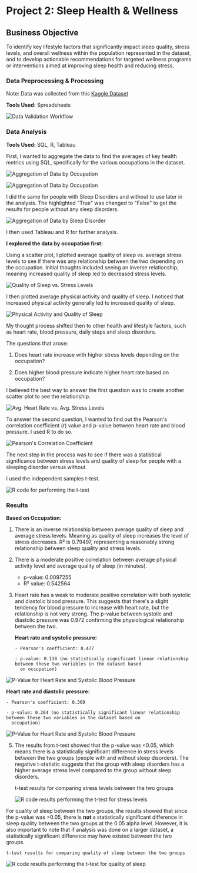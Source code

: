 # Project 2: Sleep Health & Wellness 

## Business Objective

To identify key lifestyle factors that significantly impact sleep quality, stress levels, and overall wellness within the population represented in the dataset, and to develop actionable recommendations for targeted wellness programs or interventions aimed at improving sleep health and reducing stress.

### Data Preprocessing & Processing

Note: Data was collected from this [Kaggle Dataset](https://www.kaggle.com/datasets/uom190346a/sleep-health-and-lifestyle-dataset)

**Tools Used:** Spreadsheets

![Data Validation Workflow](images/cleaning_data_workflow.png)


### Data Analysis 

**Tools Used:** SQL, R, Tableau

First, I wanted to aggregate the data to find the averages of key health metrics using SQL, specifically for the various occupations in the dataset.  



![Aggregation of Data by Occupation](images/SQL_code/physical_activity_trends_by_occupation.PNG)



![Aggregation of Data by Occupation](images/SQL_code/physical_activity_trends_by_occupation_results.PNG)



I did the same for people with Sleep Disorders and without to use later in the analysis. The highlighted "True" was changed to "False" to get the results for people without any sleep disorders.



![Aggregation of Data by Sleep Disorder](images/SQL_code/sleep_disorder_aggregation.PNG)



I then used Tableau and R for further analysis. 


**I explored the data by occupation first:**


Using a scatter plot, I plotted average quality of sleep vs. average stress levels to see if there was any relationship between the two depending on the occupation. Initial thoughts included seeing an inverse relationship, meaning increased quality of sleep led to decreased stress levels. 

![Quality of Sleep vs. Stress Levels](images/avg_quality_of_sleep_v_avg_stress_levels.PNG)

I then plotted average physical activity and quality of sleep. I noticed that increased physical activity generally led to increased quality of sleep.

![Physical Activity and Quality of Sleep](images/physical_activity_vs_quality_of_sleep.PNG)


My thought process shifted then to other health and lifestyle factors, such as heart rate, blood pressure, daily steps and sleep disorders. 

The questions that arose:

1. Does heart rate increase with higher stress levels depending on the occupation?

2. Does higher blood pressure indicate higher heart rate based on occupation?


I believed the best way to answer the first question was to create another scatter plot to see the relationship.

![Avg. Heart Rate vs. Avg. Stress Levels](images/heart_rate_v_stress_levels.PNG)


To answer the second question, I wanted to find out the Pearson's correlation coefficient (r) value and p-value between heart rate and blood pressure. I used R to do so.

![Pearson's Correlation Coefficient](images/Rcode/r_coefficient_heart_rate_and_blood_pressure.PNG)


The next step in the process was to see if there was a statistical significance between stress levels and quality of sleep for people with a sleeping disorder versus without. 

I used the independent samples t-test. 

![R code for performing the t-test](images/Rcode/r_code_for_t_test.png)



### Results

**Based on Occupation:**

1. There is an inverse relationship between average quality of sleep and average stress levels. Meaning as quality of sleep increases the level of stress decreases. R² is 0.79497, representing a reasonably strong relationship between sleep quality and stress levels.

2. There is a moderate positive correlation between average physical activity level and average quality of sleep (in minutes).

    - p-value: 0.0097255
    - R² value: 0.542564
    

4. Heart rate has a weak to moderate positive correlation with both systolic and diastolic blood pressure. This suggests that there's a slight tendency for blood pressure to increase with heart rate, but the relationship is not very strong. The p-value between systolic and diastolic pressure was 0.972 confirming the physiological relationship between the two.

    **Heart rate and systolic pressure:**
   
       - Pearson's coefficient: 0.477
  
       - p-value: 0.138 (no statistically significant linear relationship between these two variables in the dataset based 
         on occupation)

![P-Value for Heart Rate and Systolic Blood Pressure](images/Rcode/pvalue_systolic.PNG)


   **Heart rate and diastolic pressure:**

    - Pearson's coefficient: 0.369
  
    - p-value: 0.264 (no statistically significant linear relationship between these two variables in the dataset based on 
      occupation)

![P-Value for Heart Rate and Systolic Blood Pressure](images/Rcode/pvalue_diastolic.PNG)


5. The results from t-test showed that the p-value was <0.05, which means there is a statistically significant difference in stress levels between the two groups (people with and without sleep disorders). The negative t-statistic suggests that the group with sleep disorders has a higher average stress level compared to the group without sleep disorders.

    t-test results for comparing stress levels between the two groups

    ![R code results performing the t-test for stress levels](images/Rcode/t_test_results_for_stress.png)


For quality of sleep between the two groups, the results showed that since the p-value was >0.05, there is **not** a statistically significant difference in sleep quality between the two groups at the 0.05 alpha level. However, it is also important to note that if analysis was done on a larger dataset, a statistically significant difference may have existed between the two groups.

    t-test results for comparing quality of sleep between the two groups

   ![R code results performing the t-test for quality of sleep](images/Rcode/t_test_results_for_sleep_quality.png)


   


 
